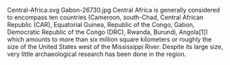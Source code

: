 Central-Africa.svg Gabon-26730.jpg Central Africa is generally considered to encompass ten countries (Cameroon, south-Chad, Central African Republic (CAR), Equatorial Guinea, Republic of the Congo, Gabon, Democratic Republic of the Congo (DRC), Rwanda, Burundi, Angola[1]) which amounts to more than six million square kilometers or roughly the size of the United States west of the Mississippi River. Despite its large size, very little archaeological research has been done in the region.
